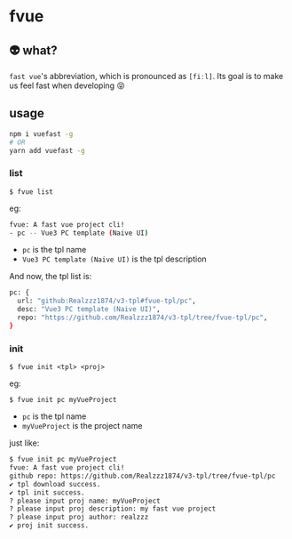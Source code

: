 # fvue

## :alien: what?

`fast vue`'s abbreviation, which is pronounced as `[fiːl]`. Its goal is to make us feel fast when developing :stuck_out_tongue_closed_eyes:

## usage

```bash
npm i vuefast -g
# OR
yarn add vuefast -g
```

### list

`$ fvue list`

eg:

```bash
fvue: A fast vue project cli!
- pc -- Vue3 PC template (Naive UI)
```

- `pc` is the tpl name
- `Vue3 PC template (Naive UI)` is the tpl description

And now, the tpl list is:

```bash
pc: {
  url: "github:Realzzz1874/v3-tpl#fvue-tpl/pc",
  desc: "Vue3 PC template (Naive UI)",
  repo: "https://github.com/Realzzz1874/v3-tpl/tree/fvue-tpl/pc",
}
```

### init

`$ fvue init <tpl> <proj>`

eg:

`$ fvue init pc myVueProject`

- `pc` is the tpl name
- `myVueProject` is the project name

just like:

```bash
$ fvue init pc myVueProject
fvue: A fast vue project cli!
github repo: https://github.com/Realzzz1874/v3-tpl/tree/fvue-tpl/pc
✔ tpl download success.
✔ tpl init success.
? please input proj name: myVueProject
? please input proj description: my fast vue project
? please input proj author: realzzz
✔ proj init success.
```

